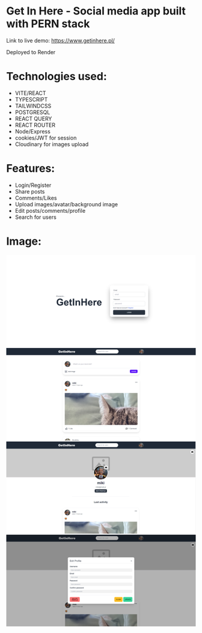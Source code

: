 # Get In Here - Social media app built with PERN stack 

Link to live demo: https://www.getinhere.pl/

Deployed to Render

# Technologies used:
- VITE/REACT
- TYPESCRIPT
- TAILWINDCSS
- POSTGRESQL
- REACT QUERY
- REACT ROUTER
- Node/Express
- cookies/JWT for session
- Cloudinary for images upload

# Features:
- Login/Register
- Share posts
- Comments/Likes
- Upload images/avatar/background image
- Edit posts/comments/profile
- Search for users

# Image:

![Image Alt Text](screenshots/1.png)
![Image Alt Text](screenshots/2.png)
![Image Alt Text](screenshots/3.png)
![Image Alt Text](screenshots/4.png)
